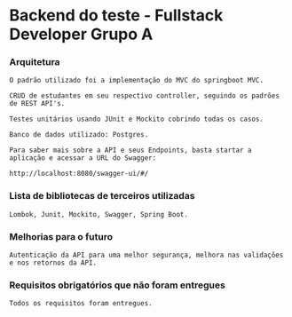 # Backend do teste - Fullstack Developer Grupo A

### Arquitetura
```
O padrão utilizado foi a implementação do MVC do springboot MVC.

CRUD de estudantes em seu respectivo controller, seguindo os padrões de REST API's. 

Testes unitários usando JUnit e Mockito cobrindo todas os casos.

Banco de dados utilizado: Postgres.

Para saber mais sobre a API e seus Endpoints, basta startar a aplicação e acessar a URL do Swagger:

http://localhost:8080/swagger-ui/#/ 
```

### Lista de bibliotecas de terceiros utilizadas
```
Lombok, Junit, Mockito, Swagger, Spring Boot.
```

### Melhorias para o futuro
```
Autenticação da API para uma melhor segurança, melhora nas validações e nos retornos da API.
```

### Requisitos obrigatórios que não foram entregues
```
Todos os requisitos foram entregues.
```